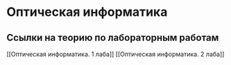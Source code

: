 # Оптическая информатика
## Ссылки на теорию по лабораторным работам
[[Оптическая информатика. 1 лаба]]
[[Оптическая информатика. 2 лаба]]